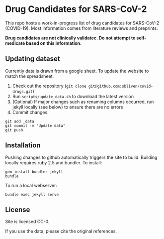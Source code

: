 # Drug Candidates for SARS-CoV-2

This repo hosts a work-in-progress list of drug candidates for SARS-CoV-2
(COVID-19). Most information comes from literature reviews and preprints.

**Drug candidates are not clinically validatec. Do not attempt to
self-medicate based on this information.**

## Updating dataset

Currently data is drawn from a google sheet. To update the website to match the
spreadsheet:

1. Check out the repository (`git clone git@github.com:sbliven/covid-drugs.git`)
2. Run `scripts/update_data.sh` to download the latest version
3. (Optional) If major changes such as renaming columns occurred, run jekyll
   locally (see below) to ensure there are no errors
4. Commit changes:

```
git add _data
git commit -m "Update data"
git push
```

## Installation

Pushing changes to github automatically triggers the site to build.
Building locally requires ruby 2.5 and bundler. To install:

```
gem install bundler jekyll
bundle
```

To run a local webserver:

```
bundle exec jekyll serve
```

## License

Site is licensed CC-0.

If you use the data, please cite the original references.
